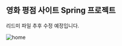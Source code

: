 ## 영화 평점 사이트 Spring 프로젝트

리드미 파일 추후 수정 예정입니다.

![home](https://user-images.githubusercontent.com/93204370/157069800-5f6ea106-39c1-475d-b3ca-6b61c933eb75.png)

